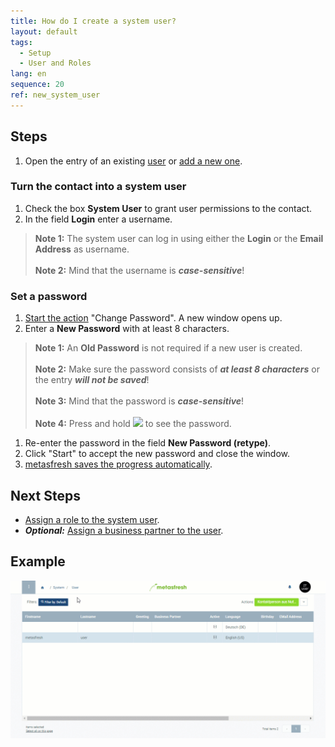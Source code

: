 ```yaml
---
title: How do I create a system user?
layout: default
tags:
  - Setup
  - User and Roles
lang: en
sequence: 20
ref: new_system_user
---
```


## Steps
1. Open the entry of an existing [user](Menu) or [add a new one](Add_user).

### Turn the contact into a system user
1. Check the box **System User** to grant user permissions to the contact.
1. In the field **Login** enter a username.
 >**Note 1:** The system user can log in using either the **Login** or the **Email Address** as username.<br><br>
 >**Note 2:** Mind that the username is ***case-sensitive***!

### Set a password
1. [Start the action](StartAction) "Change Password". A new window opens up.
1. Enter a **New Password** with at least 8 characters.
 >**Note 1:** An **Old Password** is not required if a new user is created.<br><br>
 >**Note 2:** Make sure the password consists of ***at least 8 characters*** or the entry ***will not be saved***!<br><br>
 >**Note 3:** Mind that the password is ***case-sensitive***!<br><br>
 >**Note 4:** Press and hold ![](assets/ShowPassword_Icon.png) to see the password.

1. Re-enter the password in the field **New Password (retype)**.
1. Click "Start" to accept the new password and close the window.
1. [metasfresh saves the progress automatically](Saveindicator).

## Next Steps
- [Assign a role to the system user](Assign_user_role).
- ***Optional:*** [Assign a business partner to the user](Assign_BPartner_to_user).

## Example
![](assets/New_system_user.gif)
